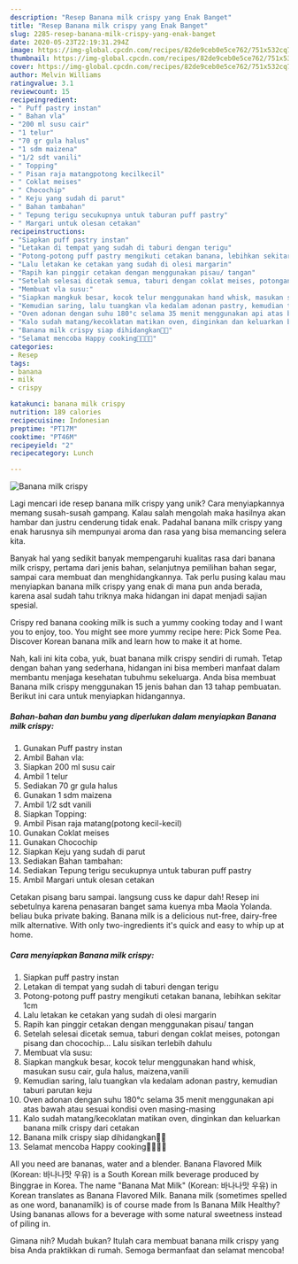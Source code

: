 ```yaml
---
description: "Resep Banana milk crispy yang Enak Banget"
title: "Resep Banana milk crispy yang Enak Banget"
slug: 2285-resep-banana-milk-crispy-yang-enak-banget
date: 2020-05-23T22:19:31.294Z
image: https://img-global.cpcdn.com/recipes/82de9ceb0e5ce762/751x532cq70/banana-milk-crispy-foto-resep-utama.jpg
thumbnail: https://img-global.cpcdn.com/recipes/82de9ceb0e5ce762/751x532cq70/banana-milk-crispy-foto-resep-utama.jpg
cover: https://img-global.cpcdn.com/recipes/82de9ceb0e5ce762/751x532cq70/banana-milk-crispy-foto-resep-utama.jpg
author: Melvin Williams
ratingvalue: 3.1
reviewcount: 15
recipeingredient:
- " Puff pastry instan"
- " Bahan vla"
- "200 ml susu cair"
- "1 telur"
- "70 gr gula halus"
- "1 sdm maizena"
- "1/2 sdt vanili"
- " Topping"
- " Pisan raja matangpotong kecilkecil"
- " Coklat meises"
- " Chocochip"
- " Keju yang sudah di parut"
- " Bahan tambahan"
- " Tepung terigu secukupnya untuk taburan puff pastry"
- " Margari untuk olesan cetakan"
recipeinstructions:
- "Siapkan puff pastry instan"
- "Letakan di tempat yang sudah di taburi dengan terigu"
- "Potong-potong puff pastry mengikuti cetakan banana, lebihkan sekitar 1cm"
- "Lalu letakan ke cetakan yang sudah di olesi margarin"
- "Rapih kan pinggir cetakan dengan menggunakan pisau/ tangan"
- "Setelah selesai dicetak semua, taburi dengan coklat meises, potongan pisang dan chocochip... Lalu sisikan terlebih dahulu"
- "Membuat vla susu:"
- "Siapkan mangkuk besar, kocok telur menggunakan hand whisk, masukan susu cair, gula halus, maizena,vanili"
- "Kemudian saring, lalu tuangkan vla kedalam adonan pastry, kemudian taburi parutan keju"
- "Oven adonan dengan suhu 180°c selama 35 menit menggunakan api atas bawah atau sesuai kondisi oven masing-masing"
- "Kalo sudah matang/kecoklatan matikan oven, dinginkan dan keluarkan banana milk crispy dari cetakan"
- "Banana milk crispy siap dihidangkan🍌🍌"
- "Selamat mencoba Happy cooking👩‍🍳🍌😘"
categories:
- Resep
tags:
- banana
- milk
- crispy

katakunci: banana milk crispy 
nutrition: 189 calories
recipecuisine: Indonesian
preptime: "PT17M"
cooktime: "PT46M"
recipeyield: "2"
recipecategory: Lunch

---
```



![Banana milk crispy](https://img-global.cpcdn.com/recipes/82de9ceb0e5ce762/751x532cq70/banana-milk-crispy-foto-resep-utama.jpg)

Lagi mencari ide resep banana milk crispy yang unik? Cara menyiapkannya memang susah-susah gampang. Kalau salah mengolah maka hasilnya akan hambar dan justru cenderung tidak enak. Padahal banana milk crispy yang enak harusnya sih mempunyai aroma dan rasa yang bisa memancing selera kita.

Banyak hal yang sedikit banyak mempengaruhi kualitas rasa dari banana milk crispy, pertama dari jenis bahan, selanjutnya pemilihan bahan segar, sampai cara membuat dan menghidangkannya. Tak perlu pusing kalau mau menyiapkan banana milk crispy yang enak di mana pun anda berada, karena asal sudah tahu triknya maka hidangan ini dapat menjadi sajian spesial.

Crispy red banana cooking milk is such a yummy cooking today and I want you to enjoy, too. You might see more yummy recipe here: Pick Some Pea. Discover Korean banana milk and learn how to make it at home.


Nah, kali ini kita coba, yuk, buat banana milk crispy sendiri di rumah. Tetap dengan bahan yang sederhana, hidangan ini bisa memberi manfaat dalam membantu menjaga kesehatan tubuhmu sekeluarga. Anda bisa membuat Banana milk crispy menggunakan 15 jenis bahan dan 13 tahap pembuatan. Berikut ini cara untuk menyiapkan hidangannya.

<!--inarticleads1-->

##### Bahan-bahan dan bumbu yang diperlukan dalam menyiapkan Banana milk crispy:

1. Gunakan  Puff pastry instan
1. Ambil  Bahan vla:
1. Siapkan 200 ml susu cair
1. Ambil 1 telur
1. Sediakan 70 gr gula halus
1. Gunakan 1 sdm maizena
1. Ambil 1/2 sdt vanili
1. Siapkan  Topping:
1. Ambil  Pisan raja matang(potong kecil-kecil)
1. Gunakan  Coklat meises
1. Gunakan  Chocochip
1. Siapkan  Keju yang sudah di parut
1. Sediakan  Bahan tambahan:
1. Sediakan  Tepung terigu secukupnya untuk taburan puff pastry
1. Ambil  Margari untuk olesan cetakan


Cetakan pisang baru sampai. langsung cuss ke dapur dah! Resep ini sebetulnya karena penasaran banget sama kuenya mba Maola Yolanda. beliau buka private baking. Banana milk is a delicious nut-free, dairy-free milk alternative. With only two-ingredients it&#39;s quick and easy to whip up at home. 

<!--inarticleads2-->

##### Cara menyiapkan Banana milk crispy:

1. Siapkan puff pastry instan
1. Letakan di tempat yang sudah di taburi dengan terigu
1. Potong-potong puff pastry mengikuti cetakan banana, lebihkan sekitar 1cm
1. Lalu letakan ke cetakan yang sudah di olesi margarin
1. Rapih kan pinggir cetakan dengan menggunakan pisau/ tangan
1. Setelah selesai dicetak semua, taburi dengan coklat meises, potongan pisang dan chocochip... Lalu sisikan terlebih dahulu
1. Membuat vla susu:
1. Siapkan mangkuk besar, kocok telur menggunakan hand whisk, masukan susu cair, gula halus, maizena,vanili
1. Kemudian saring, lalu tuangkan vla kedalam adonan pastry, kemudian taburi parutan keju
1. Oven adonan dengan suhu 180°c selama 35 menit menggunakan api atas bawah atau sesuai kondisi oven masing-masing
1. Kalo sudah matang/kecoklatan matikan oven, dinginkan dan keluarkan banana milk crispy dari cetakan
1. Banana milk crispy siap dihidangkan🍌🍌
1. Selamat mencoba Happy cooking👩‍🍳🍌😘


All you need are bananas, water and a blender. Banana Flavored Milk (Korean: 바나나맛 우유) is a South Korean milk beverage produced by Binggrae in Korea. The name &#34;Banana Mat Milk&#34; (Korean: 바나나맛 우유) in Korean translates as Banana Flavored Milk. Banana milk (sometimes spelled as one word, bananamilk) is of course made from Is Banana Milk Healthy? Using bananas allows for a beverage with some natural sweetness instead of piling in. 

Gimana nih? Mudah bukan? Itulah cara membuat banana milk crispy yang bisa Anda praktikkan di rumah. Semoga bermanfaat dan selamat mencoba!
